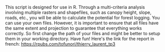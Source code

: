 This script is designed for use in R. Through a multi-criteria analysis involving multiple rasters and shapefiles, such as canopy height, slope, roads, etc., you will be able to calculate the potential for forest logging.
You can use your own files. However, it is important to ensure that all files have the same extent and projection to guarantee that everything works correctly.
So first change the path of your files and might be better to setup them in your working directory.
Have fun! Here's the link for the report in french: https://rpubs.com/tofunori/thierry_laurent_tp3
